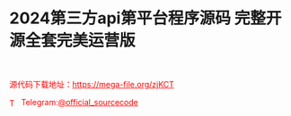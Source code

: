 # 2024第三方api第平台程序源码 完整开源全套完美运营版

<br>


<p style="color: red;">源代码下载地址：<a href="https://mega-file.org/zjKCT" style="color: red;">https://mega-file.org/zjKCT</a></p><p style="color: red;"><img src="https://cdn-icons-png.flaticon.com/512/2111/2111646.png" alt="Telegram Icon" style="width: 16px; vertical-align: middle; margin-right: 5px;">Telegram:<a href="https://t.me/official_sourcecode" style="color: red;">@official_sourcecode</a></p>